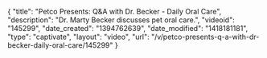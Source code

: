 {
    "title": "Petco Presents: Q&A with Dr. Becker - Daily Oral Care",
    "description": "Dr. Marty Becker discusses pet oral care.",
    "videoid": "145299",
    "date_created": "1394762639",
    "date_modified": "1418181181",
    "type": "captivate",
    "layout": "video",
    "url": "\/v\/petco-presents-q-a-with-dr-becker-daily-oral-care\/145299"
}